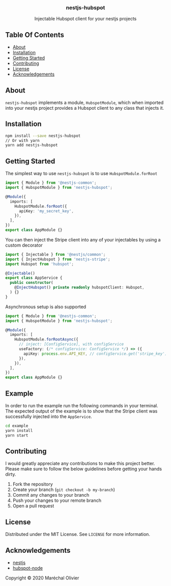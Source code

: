 <p align="center">
  <h3 align="center">
    nestjs-hubspot
  </h3>

  <p align="center">
    Injectable Hubspot client for your nestjs projects
  </p>
</p>

## Table Of Contents

- [About](#about)
- [Installation](#installation)
- [Getting Started](#getting-started)
- [Contributing](#contributing)
- [License](#license)
- [Acknowledgements](#acknowledgements)

## About

`nestjs-hubspot` implements a module, `HubspotModule`, which when imported into
your nestjs project provides a Hubspot client to any class that injects it.

## Installation

```bash
npm install --save nestjs-hubspot
// Or with yarn
yarn add nestjs-hubspot
```

## Getting Started

The simplest way to use `nestjs-hubspot` is to use `HubspotModule.forRoot`

```typescript
import { Module } from '@nestjs-common';
import { HubspotModule } from 'nestjs-hubspot';

@Module({
  imports: [
    HubspotModule.forRoot({
      apiKey: 'my_secret_key',
    }),
  ],
})
export class AppModule {}
```

You can then inject the Stripe client into any of your injectables by using a
custom decorator

```typescript
import { Injectable } from '@nestjs/common';
import { InjectHubspot } from 'nestjs-stripe';
import Hubspot from 'hubspot';

@Injectable()
export class AppService {
  public constructor(
    @InjectHubspot() private readonly hubspotClient: Hubspot,
  ) {}
}
```

Asynchronous setup is also supported

```typescript
import { Module } from '@nestjs-common';
import { HubspotModule } from 'nestjs-hubspot';

@Module({
  imports: [
    HubspotModule.forRootAsync({
      // inject: [ConfigService], with configService
      useFactory: (/* configService: ConfigService */) => ({
        apiKey: process.env.API_KEY, // configService.get('stripe_key'),
      }),
    }),
  ],
})
export class AppModule {}
```

## Example

In order to run the example run the following commands in your terminal. The
expected output of the example is to show that the Stripe client was
successfully injected into the `AppService`.

```bash
cd example
yarn install
yarn start
```

## Contributing

I would greatly appreciate any contributions to make this project better. Please
make sure to follow the below guidelines before getting your hands dirty.

1. Fork the repository
2. Create your branch (`git checkout -b my-branch`)
3. Commit any changes to your branch
4. Push your changes to your remote branch
5. Open a pull request

## License

Distributed under the MIT License. See `LICENSE` for more information.

## Acknowledgements

- [nestjs](https://nestjs.com)
- [hubspot-node](https://github.com/MadKudu/node-hubspot)

Copyright &copy; 2020 Maréchal Olivier
